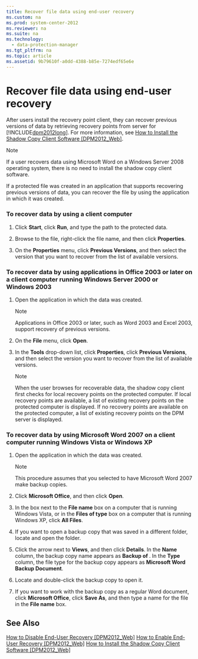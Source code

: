 ```yaml
---
title: Recover file data using end-user recovery
ms.custom: na
ms.prod: system-center-2012
ms.reviewer: na
ms.suite: na
ms.technology: 
  - data-protection-manager
ms.tgt_pltfrm: na
ms.topic: article
ms.assetid: 9b79610f-a0dd-4388-b85e-7274edf65e6e
---
```

# Recover file data using end-user recovery
After users install the recovery point client, they can recover previous versions of data by retrieving recovery points from server for [!INCLUDE[dpm2012long](./Token/dpm2012long_md.md)]. For more information, see [How to Install the Shadow Copy Client Software \[DPM2012\_Web\]](assetId:///6cb51208-648a-4cde-b390-2a2859d51292).

> [!NOTE]
> If a user recovers data using Microsoft Word on a Windows Server 2008 operating system, there is no need to install the shadow copy client software.

If a protected file was created in an application that supports recovering previous versions of data, you can recover the file by using the application in which it was created.

### To recover data by using a client computer

1.  Click **Start**, click **Run**, and type the path to the protected data.

2.  Browse to the file, right\-click the file name, and then click **Properties**.

3.  On the **Properties** menu, click **Previous Versions**, and then select the version that you want to recover from the list of available versions.

### To recover data by using applications in Office 2003 or later on a client computer running Windows Server 2000 or Windows 2003

1.  Open the application in which the data was created.

    > [!NOTE]
    > Applications in Office 2003 or later, such as Word 2003 and Excel 2003, support recovery of previous versions.

2.  On the **File** menu, click **Open**.

3.  In the **Tools** drop\-down list, click **Properties**, click **Previous Versions**, and then select the version you want to recover from the list of available versions.

    > [!NOTE]
    > When the user browses for recoverable data, the shadow copy client first checks for local recovery points on the protected computer. If local recovery points are available, a list of existing recovery points on the protected computer is displayed. If no recovery points are available on the protected computer, a list of existing recovery points on the DPM server is displayed.

### To recover data by using Microsoft Word 2007 on a client computer running Windows Vista or Windows XP

1.  Open the application in which the data was created.

    > [!NOTE]
    > This procedure assumes that you selected to have Microsoft Word 2007 make backup copies.

2.  Click **Microsoft Office**, and then click **Open**.

3.  In the box next to the **File name** box on a computer that is running Windows Vista, or in the **Files of type** box on a computer that is running Windows XP, click **All Files**.

4.  If you want to open a backup copy that was saved in a different folder, locate and open the folder.

5.  Click the arrow next to **Views**, and then click **Details**. In the **Name** column, the backup copy name appears as **Backup of <document name>**. In the **Type** column, the file type for the backup copy appears as **Microsoft Word Backup Document**.

6.  Locate and double\-click the backup copy to open it.

7.  If you want to work with the backup copy as a regular Word document, click **Microsoft Office**, click **Save As**, and then type a name for the file in the **File name** box.

## See Also
[How to Disable End\-User Recovery \[DPM2012\_Web\]](assetId:///8aeb84d9-ce40-4830-bc93-158e06837854)
[How to Enable End\-User Recovery \[DPM2012\_Web\]](assetId:///f0588d9e-aa2e-45f2-94cb-604b6f381812)
[How to Install the Shadow Copy Client Software \[DPM2012\_Web\]](assetId:///6cb51208-648a-4cde-b390-2a2859d51292)


